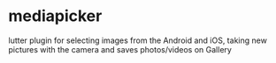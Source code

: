 # mediapicker
lutter plugin for selecting images from the Android and iOS, taking new pictures with the camera and saves photos/videos on Gallery
